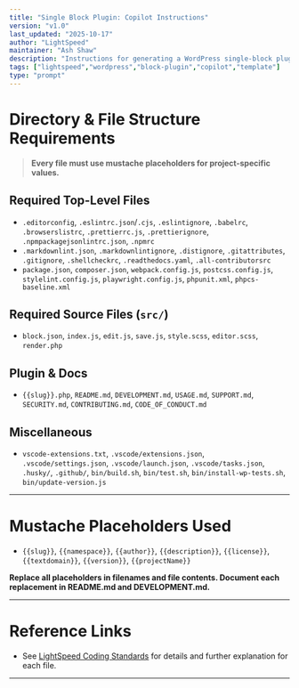 ```yaml
---
title: "Single Block Plugin: Copilot Instructions"
version: "v1.0"
last_updated: "2025-10-17"
author: "LightSpeed"
maintainer: "Ash Shaw"
description: "Instructions for generating a WordPress single-block plugin with mustache placeholders and LightSpeed standards."
tags: ["lightspeed","wordpress","block-plugin","copilot","template"]
type: "prompt"
---
```


# Directory & File Structure Requirements

> **Every file must use mustache placeholders for project-specific values.**

## Required Top-Level Files
- `.editorconfig`, `.eslintrc.json`/`.cjs`, `.eslintignore`, `.babelrc`, `.browserslistrc`, `.prettierrc.js`, `.prettierignore`, `.npmpackagejsonlintrc.json`, `.npmrc`
- `.markdownlint.json`, `.markdownlintignore`, `.distignore`, `.gitattributes`, `.gitignore`, `.shellcheckrc`, `.readthedocs.yaml`, `.all-contributorsrc`
- `package.json`, `composer.json`, `webpack.config.js`, `postcss.config.js`, `stylelint.config.js`, `playwright.config.js`, `phpunit.xml`, `phpcs-baseline.xml`

## Required Source Files (`src/`)
- `block.json`, `index.js`, `edit.js`, `save.js`, `style.scss`, `editor.scss`, `render.php`

## Plugin & Docs
- `{{slug}}.php`, `README.md`, `DEVELOPMENT.md`, `USAGE.md`, `SUPPORT.md`, `SECURITY.md`, `CONTRIBUTING.md`, `CODE_OF_CONDUCT.md`

## Miscellaneous
- `vscode-extensions.txt`, `.vscode/extensions.json`, `.vscode/settings.json`, `.vscode/launch.json`, `.vscode/tasks.json`, `.husky/`, `.github/`, `bin/build.sh`, `bin/test.sh`, `bin/install-wp-tests.sh`, `bin/update-version.js`

---

# Mustache Placeholders Used
- `{{slug}}`, `{{namespace}}`, `{{author}}`, `{{description}}`, `{{license}}`, `{{textdomain}}`, `{{version}}`, `{{projectName}}`

**Replace all placeholders in filenames and file contents. Document each replacement in README.md and DEVELOPMENT.md.**

---

# Reference Links
- See [LightSpeed Coding Standards](https://github.com/lightspeedwp/.github/blob/master/.github/instructions/coding-standards.instructions.md) for details and further explanation for each file.

---
